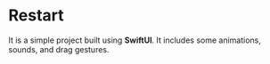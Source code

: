 # Restart

It is a simple project built using **SwiftUI**. It includes some animations, sounds, and drag gestures.
